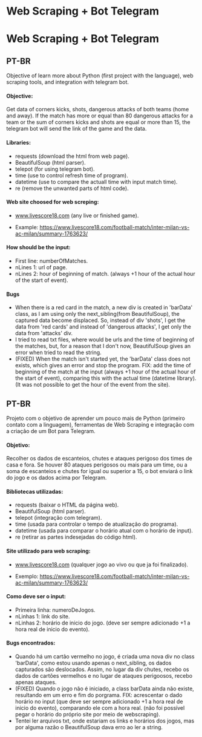 # Web Scraping + Bot Telegram

# Web Scraping + Bot Telegram

PT-BR
-------
Objective of learn more about Python (first project with the language), web scraping tools, and integration with telegram bot.

<h4>Objective:</h4> 
Get data of corners kicks, shots, dangerous attacks of both teams (home and away). If the match has more or equal than 80 dangerous attacks for a team or the sum of corners kicks and shots are equal or more than 15, the telegram bot will send the link of the game and the data.

<h4>Libraries:</h4> 

* requests (download the html from web page).
* BeautifulSoup (html parser).
* telepot (for using telegram bot).
* time (use to control refresh time of program).
* datetime (use to compare the actuall time with input match time).
* re (remove the unwanted parts of html code).

<h4>Web site choosed for web screping:</h4>

* www.livescore18.com (any live or finished game).
- Example: https://www.livescore18.com/football-match/inter-milan-vs-ac-milan/summary-1763623/

<h4>How should be the input:</h4>

* First line: numberOfMatches.
* nLines 1: url of page.
* nLines 2: hour of beginning of match. (always +1 hour of the actual hour of the start of event).

<h4>Bugs</h4>

- When there is a red card in the match, a new div is created in 'barData' class, as I am using only the next_sibling(from BeautifulSoup), the captured data become displaced. So, instead of div 'shots', I get the data from 'red cards' and instead of 'dangerous attacks', I get only the data from 'attacks' div. 
- I tried to read txt files, where would be urls and the time of beginning of the matches, but, for a reason that I don't now, BeautifulSoup gives an error when tried to read the string.
- (FIXED) When the match isn't started yet, the 'barData' class does not exists, which gives an error and stop the program.
FIX: add the time of beginning of the match at the input (always +1 hour of the actual hour of the start of event), comparing this with the actual time (datetime library). (It was not possible to get the hour of the event from the site).



PT-BR
-------
Projeto com o objetivo de aprender um pouco mais de Python (primeiro contato com a linguagem), ferramentas de Web Scraping e integração com a criação de um Bot para Telegram.

<h4>Objetivo:</h4> 
Recolher os dados de escanteios, chutes e ataques perigoso dos times de casa e fora. Se houver 80 ataques perigosos ou mais para um time, ou a soma de escanteios e chutes for igual ou superior a 15, o bot enviará o link do jogo e os dados acima por Telegram.

<h4>Bibliotecas utilizadas:</h4> 

* requests (baixar o HTML da página web).
* BeautifulSoup (html parser).
* telepot (integração com telegram).
* time (usada para controlar o tempo de atualização do programa).
* datetime (usada para comparar o horário atual com o horário de input).
* re (retirar as partes indesejadas do código html).

<h4>Site utilizado para web scraping:</h4>

* www.livescore18.com (qualquer jogo ao vivo ou que ja foi finalizado).
- Exemplo: https://www.livescore18.com/football-match/inter-milan-vs-ac-milan/summary-1763623/

<h4>Como deve ser o input:</h4>

* Primeira linha: numeroDeJogos.
* nLinhas 1: link do site.
* nLinhas 2: horário de inicio do jogo. (deve ser sempre adicionado +1 a hora real de inicio do evento).

<h4>Bugs encontrados:</h4>

- Quando há um cartão vermelho no jogo, é criada uma nova div no class 'barData', como estou usando apenas o next_sibling, os dados capturados são deslocados. Assim, no lugar da div chutes, recebo os dados de cartões vermelhos e no lugar de ataques perigoosos, recebo apenas ataques.
- (FIXED) Quando o jogo não é iniciado, a class barData ainda não existe, resultando em um erro e fim do porgrama.
FIX: acrescentar o dado horário no input (que deve ser sempre adicionado +1 a hora real de inicio do evento), comparando ele com a hora real. (não foi possível pegar o horário do próprio site por meio de webscraping).
- Tentei ler arquivos txt, onde estariam os links e horários dos jogos, mas por alguma razão o BeautifulSoup dava erro ao ler a string.
